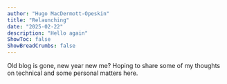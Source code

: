 ```yaml
---
author: "Hugo MacDermott-Opeskin"
title: "Relaunching"
date: "2025-02-22"
description: "Hello again"
ShowToc: false
ShowBreadCrumbs: false
---
```


Old blog is gone, new year new me? Hoping to share some of my thoughts on technical and some personal matters here.